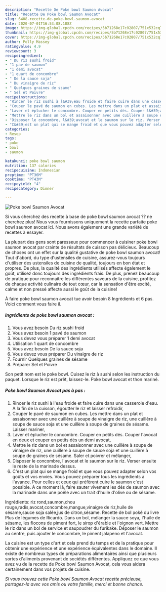 ```yaml
---
description: "Recette De Poke bowl Saumon Avocat"
title: "Recette De Poke bowl Saumon Avocat"
slug: 6408-recette-de-poke-bowl-saumon-avocat
date: 2020-07-01T16:53:08.108Z
image: https://img-global.cpcdn.com/recipes/5b71268e17c02807/751x532cq70/poke-bowl-saumon-avocat-photo-principale-de-la-recette.jpg
thumbnail: https://img-global.cpcdn.com/recipes/5b71268e17c02807/751x532cq70/poke-bowl-saumon-avocat-photo-principale-de-la-recette.jpg
cover: https://img-global.cpcdn.com/recipes/5b71268e17c02807/751x532cq70/poke-bowl-saumon-avocat-photo-principale-de-la-recette.jpg
author: Polly Massey
ratingvalue: 4.9
reviewcount: 3
recipeingredient:
- " Du riz sushi froid"
- "1 pav de saumon"
- "1 demi avocat"
- "1 quart de concombre"
- " De la sauce soja"
- " Du vinaigre de riz"
- " Quelques graines de ssame"
- " Sel et Poivre"
recipeinstructions:
- "Rincer le riz sushi à l&#39;eau froide et faire cuire dans une casserole d&#39;eau. A la fin de la cuisson, égoutter le riz et laisser refroidir,"
- "Couper le pavé de saumon en cubes. Les mettre dans un plat et assaisonner avec une cuillère à soupe de vinaigre de riz, une cuillère à soupe de sauce soja et une cuillère à soupe de graines de sésame. Laisser mariner,"
- "Laver et éplucher le concombre. Couper en petits dés. Couper l&#39;avocat en deux et couper en petits dés un demi avocat,"
- "Mettre le riz dans un bol et assaisonner avec une cuillère à soupe de vinaigre de riz, une cuillère à soupe de sauce soja et une cuillère à soupe de graines de sésame. Saler et poivrer et mélanger,"
- "Disposer le concombre, l&#39;avocat et le saumon sur le riz. Verser ensuite le reste de la marinade dessus."
- "C&#39;est un plat qui se mange froid et que vous pouvez adapter selon vos goûts et vos envies. Vous pouvez préparer tous les ingrédients à l&#39;avance. Pour celles et ceux qui préfèrent cuire le saumon c&#39;est possible. A ce moment là, faire sauter vivement les dés de saumon avec la marinade dans une poêle avec un trait d&#39;huile d&#39;olive ou de sésame."
categories:
- Resep
tags:
- poke
- bowl
- saumon

katakunci: poke bowl saumon 
nutrition: 137 calories
recipecuisine: Indonesian
preptime: "PT36M"
cooktime: "PT43M"
recipeyield: "4"
recipecategory: Dinner

---
```



![Poke bowl Saumon Avocat](https://img-global.cpcdn.com/recipes/5b71268e17c02807/751x532cq70/poke-bowl-saumon-avocat-photo-principale-de-la-recette.jpg)

Si vous cherchez des recette à base de poke bowl saumon avocat ?? ne cherchez plus! Nous vous fournissons uniquement la recette parfaite poke bowl saumon avocat ici. Nous avons également une grande variété de recettes à essayer.

La plupart des gens sont paresseux pour commencer à cuisiner poke bowl saumon avocat par crainte de résultats de cuisson pas délicieux. Beaucoup de choses ont un effet sur la qualité gustative de poke bowl saumon avocat! Tout d'abord, du type d'ustensiles de cuisine, assurez-vous toujours d'utiliser des ustensiles de cuisine de qualité, toujours en bon état et propres. De plus, la qualité des ingrédients utilisés affecte également le goût, utilisez donc toujours des ingrédients frais. De plus, prenez beaucoup de pratique pour reconnaître les différentes saveurs de la cuisine, profitez de chaque activité culinaire de tout cœur, car la sensation d'être excité, calme et non pressé affecte aussi le goût de la cuisine!

<!--inarticleads1-->

À faire poke bowl saumon avocat tue avoir besoin 8 Ingrédients et 6 pas. Voici comment vous faire il.

##### Ingrédients de poke bowl saumon avocat :

1. Vous avez besoin  Du riz sushi froid
1. Vous avez besoin 1 pavé de saumon
1. Vous devez vous préparer 1 demi avocat
1. Utilisation 1 quart de concombre
1. Vous avez besoin  De la sauce soja
1. Vous devez vous préparer  Du vinaigre de riz
1. Fournir  Quelques graines de sésame
1. Préparer  Sel et Poivre


Son petit nom est le poke bowl. Cuisez le riz à sushi selon les instruction du paquet. Lorsque le riz est prêt, laissez-le. Poke bowl avocat et thon mariné. 

<!--inarticleads2-->

##### Poke bowl Saumon Avocat pas à pas :

1. Rincer le riz sushi à l&#39;eau froide et faire cuire dans une casserole d&#39;eau. A la fin de la cuisson, égoutter le riz et laisser refroidir,
1. Couper le pavé de saumon en cubes. Les mettre dans un plat et assaisonner avec une cuillère à soupe de vinaigre de riz, une cuillère à soupe de sauce soja et une cuillère à soupe de graines de sésame. Laisser mariner,
1. Laver et éplucher le concombre. Couper en petits dés. Couper l&#39;avocat en deux et couper en petits dés un demi avocat,
1. Mettre le riz dans un bol et assaisonner avec une cuillère à soupe de vinaigre de riz, une cuillère à soupe de sauce soja et une cuillère à soupe de graines de sésame. Saler et poivrer et mélanger,
1. Disposer le concombre, l&#39;avocat et le saumon sur le riz. Verser ensuite le reste de la marinade dessus.
1. C&#39;est un plat qui se mange froid et que vous pouvez adapter selon vos goûts et vos envies. Vous pouvez préparer tous les ingrédients à l&#39;avance. Pour celles et ceux qui préfèrent cuire le saumon c&#39;est possible. A ce moment là, faire sauter vivement les dés de saumon avec la marinade dans une poêle avec un trait d&#39;huile d&#39;olive ou de sésame.


Ingrédients: riz rond,saumon,chou rouge,radis,avocat,concombre,mangue,vinaigre de riz,huile de sésame,sauce soja salée,jus de citron,sésame. Recette de bol poké du livre Plus de légumes de Ricardo. Dans un bol, mélanger la sauce soya, l&#39;huile de sésame, les flocons de piment fort, le sirop d&#39;érable et l&#39;oignon vert. Mettre le riz dans un bol de service et saupoudrer du furikake. Déposer le saumon au centre, puis ajouter le concombre, le piment jalapeno et l&#39;avocat. 

<!--inarticleads1-->

<p>
La cuisine est un type d'art et cela prend du temps et de la pratique pour obtenir une expérience et une expérience équivalentes dans le domaine. Il existe de nombreux types de préparations alimentaires ainsi que plusieurs sortes d'aliments provenant de sociétés différentes. Appliquez ce que vous avez vu de la recette de Poke bowl Saumon Avocat, cela vous aidera certainement dans vos projets de cuisine.
</p>

<p>
<i>Si vous trouvez cette Poke bowl Saumon Avocat recette précieuse, partagez-la avec vos amis ou votre famille, merci et bonne chance.</i>
</p>
